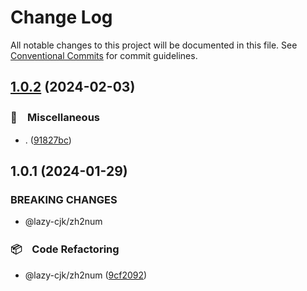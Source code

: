 # Change Log

All notable changes to this project will be documented in this file.
See [Conventional Commits](https://conventionalcommits.org) for commit guidelines.

## [1.0.2](https://github.com/bluelovers/ws-string/compare/@lazy-cjk/zh2num@1.0.1...@lazy-cjk/zh2num@1.0.2) (2024-02-03)



### 🔖　Miscellaneous

* . ([91827bc](https://github.com/bluelovers/ws-string/commit/91827bc744c17170bd9d9010ed49e77590da211f))



## 1.0.1 (2024-01-29)


### BREAKING CHANGES

* @lazy-cjk/zh2num



### 📦　Code Refactoring

* @lazy-cjk/zh2num ([9cf2092](https://github.com/bluelovers/ws-string/commit/9cf2092e0d7dfdcdc2e28b5c6a8cc9e562c4548b))
